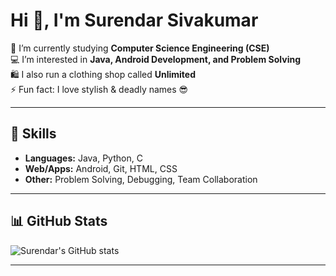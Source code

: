 # Hi 👋, I'm Surendar Sivakumar

🌱 I’m currently studying **Computer Science Engineering (CSE)**  
💻 I’m interested in **Java, Android Development, and Problem Solving**  
🛍️ I also run a clothing shop called **Unlimited**  
⚡ Fun fact: I love stylish & deadly names 😎  

---

## 🚀 Skills
- **Languages:** Java, Python, C  
- **Web/Apps:** Android, Git, HTML, CSS  
- **Other:** Problem Solving, Debugging, Team Collaboration  

---

## 📊 GitHub Stats
![Surendar's GitHub stats](https://github-readme-stats.vercel.app/api?username=your-username&show_icons=true&theme=radical)  

---

